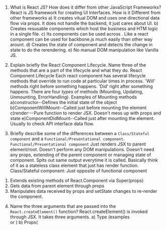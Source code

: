 1. What is React JS? How does it differ from other JavaScript Frameworks?
React is JS framework for creating UI Interfaces. 
How is it Different from other frameworks
a) It creates vitual DOM and uses one directional data flow via props. It does not handle the backend, it just cares about UI.
b) Creates resusable components which host the business and HTM logic in a single file.
c) Its components can be used across . Like a react component can be used for backbone.js much easily than other way arount.
d) Creates the state of component and detects the change in state to do the rerendering.
e) No manual DOM manipulation like Vanilla JS.
2. Explain briefly the React Component Lifecycle. Name three of the methods that are a part of the lifecycle and what they do.
React Component Lifecycle 
Each react component has several lifecycle methods that override to run code at particular times in process. 'Will' methods right before something happens. 'Did' right after something happens.
There are four *types* of methods (Mounting, Updating, Unmounting, ErrorHandling). Examples of Mounting methods
a)constructor--Defines the initial state of the object
b)ComponentWillMount--Called just before mounting the element
c)render---Pure function to render JSX. Doesn't mess up with props and state
e)ComponentDidMount--Called just after mounting the element. Usually to check API interface data flow.

3. Briefly describe some of the differences between a `Class/Stateful component` and a `Functional/Presentational component`.
`Functional/Presentational component` Just renders JSX to parent element/root. Doesn't perform any DOM manipulations. Doesn't need any props, extending of the parent component or managing state of component. Spits out same output everytime it is called. Basically think of it as a stateless class element that just has render function.
Class/Stateful component: Just opposite of functional component
1) Extends existing methods of React.Component via Super(props)
2) Gets data from parent element through props
3) Manipulates data received by props and setState changes to re-render the component.
4. Name the three arguments that are passed into the `React.createElement()` function?
React.createElement() is invoked through JSX. It takes three arguments.
a) Type (examples <Div> or <Span>)
b) Props(<style> and stuff)
c) Children
So basically creates a DOM element under the hood.




